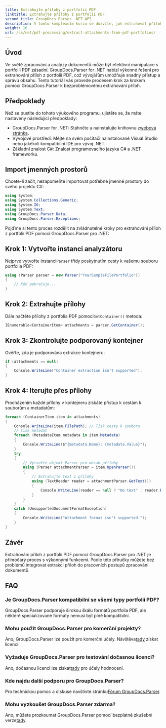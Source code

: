 ```yaml
---
title: Extrahujte přílohy z portfolií PDF
linktitle: Extrahujte přílohy z portfolií PDF
second_title: GroupDocs.Parser .NET API
description: V tomto komplexním kurzu se dozvíte, jak extrahovat přílohy z portfolií PDF pomocí GroupDocs.Parser for .NET.
weight: 10
url: /cs/net/pdf-processing/extract-attachments-from-pdf-portfolios/
---
```

## Úvod
Ve světě zpracování a analýzy dokumentů může být efektivní manipulace s portfolii PDF zásadní. GroupDocs.Parser for .NET nabízí výkonné řešení pro extrahování příloh z portfolií PDF, což vývojářům umožňuje snadný přístup a správu obsahu. Tento tutoriál vás provede procesem krok za krokem pomocí GroupDocs.Parser k bezproblémovému extrahování příloh.
## Předpoklady
Než se pustíte do tohoto výukového programu, ujistěte se, že máte nastaveny následující předpoklady:
-  GroupDocs.Parser for .NET: Stáhněte a nainstalujte knihovnu z[webová stránka](https://releases.groupdocs.com/parser/net/).
- Vývojové prostředí: Mějte na svém počítači nainstalované Visual Studio nebo jakékoli kompatibilní IDE pro vývoj .NET.
- Základní znalost C#: Znalost programovacího jazyka C# a .NET frameworku.

## Import jmenných prostorů
Chcete-li začít, nezapomeňte importovat potřebné jmenné prostory do svého projektu C#:
```csharp
using System;
using System.Collections.Generic;
using System.IO;
using System.Text;
using GroupDocs.Parser.Data;
using GroupDocs.Parser.Exceptions;
```
Pojďme si tento proces rozdělit na zvládnutelné kroky pro extrahování příloh z portfolií PDF pomocí GroupDocs.Parser pro .NET:
## Krok 1: Vytvořte instanci analyzátoru
 Nejprve vytvořte instanci`Parser` třídy poskytnutím cesty k vašemu souboru portfolia PDF:
```csharp
using (Parser parser = new Parser("YourSampleFilePortfolio"))
{
    // Kód pokračuje...
}
```
## Krok 2: Extrahujte přílohy
 Dále načtěte přílohy z portfolia PDF pomocí`GetContainer()` metoda:
```csharp
IEnumerable<ContainerItem> attachments = parser.GetContainer();
```
## Krok 3: Zkontrolujte podporovaný kontejner
Ověřte, zda je podporována extrakce kontejneru:
```csharp
if (attachments == null)
{
    Console.WriteLine("Container extraction isn't supported");
}
```
## Krok 4: Iterujte přes přílohy
Procházením každé přílohy v kontejneru získáte přístup k cestám k souborům a metadatům:
```csharp
foreach (ContainerItem item in attachments)
{
    Console.WriteLine(item.FilePath); // Tisk cesty k souboru
    // Tisk metadat
    foreach (MetadataItem metadata in item.Metadata)
    {
        Console.WriteLine($"{metadata.Name}: {metadata.Value}");
    }
    try
    {
        // Vytvořte objekt Parser pro obsah přílohy
        using (Parser attachmentParser = item.OpenParser())
        {
            // Extrahujte text z přílohy
            using (TextReader reader = attachmentParser.GetText())
            {
                Console.WriteLine(reader == null ? "No text" : reader.ReadToEnd());
            }
        }
    }
    catch (UnsupportedDocumentFormatException)
    {
        Console.WriteLine("Attachment format isn't supported.");
    }
}
```

## Závěr
Extrahování příloh z portfolií PDF pomocí GroupDocs.Parser pro .NET je přímočarý proces s výkonnými funkcemi. Podle této příručky můžete bez problémů integrovat extrakci příloh do pracovních postupů zpracování dokumentů.

## FAQ
### Je GroupDocs.Parser kompatibilní se všemi typy portfolií PDF?
GroupDocs.Parser podporuje širokou škálu formátů portfolia PDF, ale některé specializované formáty nemusí být plně kompatibilní.
### Mohu použít GroupDocs.Parser pro komerční projekty?
 Ano, GroupDocs.Parser lze použít pro komerční účely. Návštěva[tady](https://purchase.groupdocs.com/buy) získat licenci.
### Vyžaduje GroupDocs.Parser pro testování dočasnou licenci?
Ano, dočasnou licenci lze získat[tady](https://purchase.groupdocs.com/temporary-license/) pro účely hodnocení.
### Kde najdu další podporu pro GroupDocs.Parser?
 Pro technickou pomoc a diskuse navštivte stránku[Fórum GroupDocs.Parser](https://forum.groupdocs.com/c/parser/17).
### Mohu vyzkoušet GroupDocs.Parser zdarma?
 Ano, můžete prozkoumat GroupDocs.Parser pomocí bezplatné zkušební verze[tady](https://releases.groupdocs.com/).
